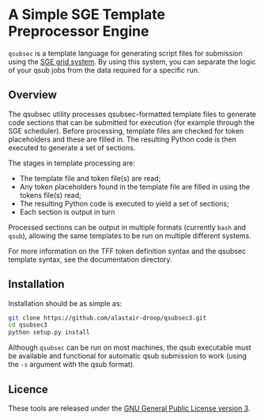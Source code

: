 # A Simple SGE Template Preprocessor Engine


`qsubsec` is a template language for generating script files for submission using the [SGE grid system](https://arc.liv.ac.uk/trac/SGE). By using this system, you can separate the logic of your qsub jobs from the data required for a specific run.

## Overview

The qsubsec utility processes qsubsec-formatted template files to generate code sections that can be submitted for execution (for example through the SGE scheduler). Before processing, template files are checked for token placeholders and these are filled in. The resulting Python code is then executed to generate a set of sections.

The stages in template processing are:

* The template file and token file(s) are read;
* Any token placeholders found in the template file are filled in using the tokens file(s) read;
* The resulting Python code is executed to yield a set of sections;
* Each section is output in turn

Processed sections can be output in multiple formats (currently `bash` and `qsub`), allowing the same templates to be run on multiple different systems.

For more information on the TFF token definition syntax and the qsubsec template syntax, see the documentation directory.


## Installation

Installation should be as simple as:

~~~bash
git clone https://github.com/alastair-droop/qsubsec3.git
cd qsubsec3
python setup.py install
~~~

Although `qsubsec` can be run on most machines, the qsub executable must be available and functional for automatic qsub submission to work (using the `-s` argument with the qsub format).

## Licence

These tools are released under the [GNU General Public License version 3](http://www.gnu.org/licenses/gpl.html).
